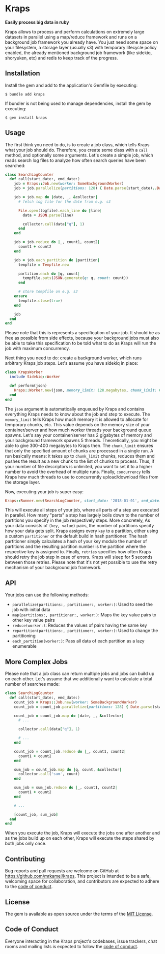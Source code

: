 # Kraps

**Easily process big data in ruby**

Kraps allows to process and perform calculations on extremely large datasets in
parallel using a map/reduce framework and runs on a background job framework
you already have. You just need some space on your filesystem, a storage layer
(usually s3) with temporary lifecycle policy enabled, the already mentioned
background job framework (like sidekiq, shoryuken, etc) and redis to keep track
of the progress.

## Installation

Install the gem and add to the application's Gemfile by executing:

    $ bundle add kraps

If bundler is not being used to manage dependencies, install the gem by executing:

    $ gem install kraps

## Usage

The first think you need to do, is to create a job class, which tells Kraps
what your job should do. Therefore, you create some class with a `call` method,
and optionally some arguments. Let's create a simple job, which reads search
log files to analyze how often search queries have been searched:

```ruby
class SearchLogCounter
  def call(start_date:, end_date:)
    job = Kraps::Job.new(worker: SomeBackgroundWorker)
    job = job.parallelize(partitions: 128) { Date.parse(start_date)..Date.parse(end_date) }

    job = job.map do |date, _, &collector|
      # fetch log file for the date from e.g. s3

      File.open(logfile).each_line do |line|
        data = JSON.parse(line)

        collector.call(data["q"], 1)
      end
    end

    job = job.reduce do |_, count1, count2|
      count1 + count2
    end

    job = job.each_partition do |partition|
      tempfile = Tempfile.new

      partition.each do |q, count|
        tempfile.puts(JSON.generate(q: q, count: count))
      end

      # store tempfile on e.g. s3
    ensure
      tempfile.close(true)
    end

    job
  end
end
```

Please note that this is represents a specification of your job. It should be
as free as possible from side effects, because your background jobs must also
be able to take this specification to be told what to do as Kraps will run the
job with maximum concurrency.

Next thing you need to do: create a background worker, which runs arbitrary
Kraps job steps. Let's assume you have sidekiq in place:

```ruby
class KrapsWorker
  include Sidekiq::Worker

  def perform(json)
    Kraps::Worker.new(json, memory_limit: 128.megabytes, chunk_limit: 64, concurrency: 8).call
  end
end
```

The `json` argument is automatically enqueued by Kraps and contains everything
Kraps needs to know about the job and step to execute. The `memory_limit` tells
Kraps how much memory it is allowed to allocate for temporary chunks, etc. This
value depends on the memory size of your container/server and how much worker
threads your background queue spawns.  Let's say your container/server has 2
gigabytes of memory and your background framework spawns 5 threads.
Theoretically, you might be able to give 300-400 megabytes to Kraps then. The
`chunk_limit` ensures that only the specified amount of chunks are processed in
a single run. A run basically means: it takes up to `chunk_limit` chunks,
reduces them and pushes the result as a new chunk to the list of chunks to
process. Thus, if your number of file descriptors is unlimited, you want to set
it to a higher number to avoid the overhead of multiple runs. Finally,
`concurrency` tells Kraps how much threads to use to concurrently
upload/download files from the storage layer.

Now, executing your job is super easy:

```ruby
Kraps::Runner.new(SearchLogCounter, start_date: '2018-01-01', end_date: '2022-01-01').call(retries: 3)
```

This will execute all steps of your job, where all parts of a step are executed
in parallel. How many "parts" a step has largely boils down to the number of
partitions you specify in the job respectively steps. More concretely, As your
data consists of `(key, value)` pairs, the number of partitions specify how
your data gets split. Kraps assigns every `key` to a partition, either using a
custom `partitioner` or the default build in hash partitioner. The hash
partitioner simply calculates a hash of your key modulo the number of
partitions and the resulting partition number is the partition where the
respective key is assigned to. Finally, `retries` specifies how often Kraps
should retry the job step in case of errors. Kraps will sleep for 5 seconds
between those retries. Please note that it's not yet possible to use the retry
mechanism of your background job framework.

## API

Your jobs can use the following methods:

* `parallelize(partitions:, partitioner:, worker:)`: Used to seed the job with initial data
* `map(partitions:, partitioner:, worker:)`: Maps the key value pairs to other key value pairs
* `reduce(worker:)`: Reduces the values of pairs having the same key
* `repartition(partitions:, partitioner:, worker:)`: Used to change the partitioning
* `each_partition(worker:)`: Pass all data of each partition as a lazy enumerable

## More Complex Jobs

Please note that a job class can return multiple jobs and jobs can build up on
each other. Let's assume that we additionally want to calculate a total number
of searches made:

```ruby
class SearchLogCounter
  def call(start_date:, end_date:)
    count_job = Kraps::Job.new(worker: SomeBackgroundWorker)
    count_job = count_job.parallelize(partitions: 128) { Date.parse(start_date)..Date.parse(end_date) }

    count_job = count_job.map do |date, _, &collector|
      # ...

      collector.call(data["q"], 1)

      # ...
    end

    count_job = count_job.reduce do |_, count1, count2|
      count1 + count2
    end

    sum_job = count_job.map do |q, count, &collector|
      collector.call('sum', count)
    end

    sum_job = sum_job.reduce do |_, count1, count2|
      count1 + count2
    end

    # ...

    [count_job, sum_job]
  end
end
```

When you execute the job, Kraps will execute the jobs one after another and as
the jobs build up on each other, Kraps will execute the steps shared by both
jobs only once.

## Contributing

Bug reports and pull requests are welcome on GitHub at
https://github.com/mrkamel/kraps. This project is intended to be a safe,
welcoming space for collaboration, and contributors are expected to adhere to
the [code of conduct](https://github.com/mrkamel/kraps/blob/main/CODE_OF_CONDUCT.md).

## License

The gem is available as open source under the terms of the
[MIT License](https://opensource.org/licenses/MIT).

## Code of Conduct

Everyone interacting in the Kraps project's codebases, issue trackers, chat
rooms and mailing lists is expected to follow the
[code of conduct](https://github.com/mrkamel/kraps/blob/main/CODE_OF_CONDUCT.md).
